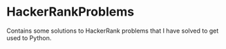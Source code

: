 # HackerRankProblems
Contains some solutions to HackerRank problems that I have solved to get used to Python.
